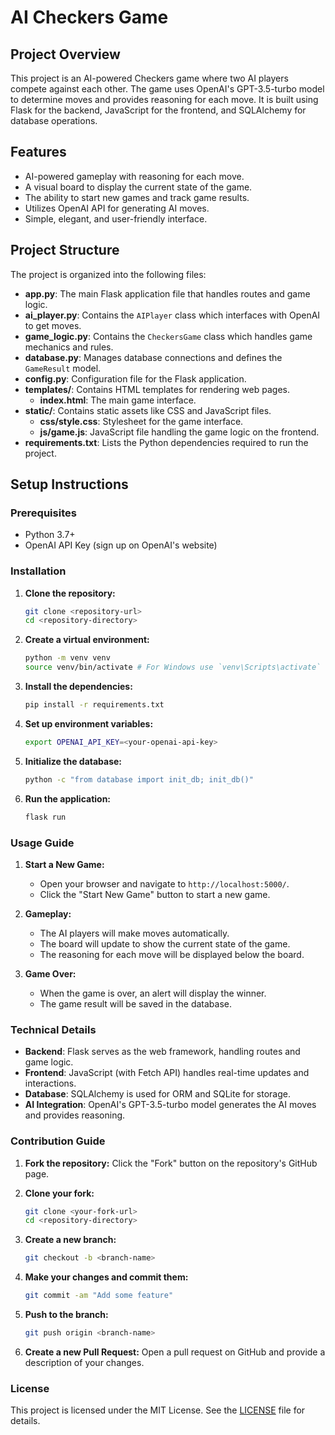 # AI Checkers Game

## Project Overview

This project is an AI-powered Checkers game where two AI players compete against each other. The game uses OpenAI's GPT-3.5-turbo model to determine moves and provides reasoning for each move. It is built using Flask for the backend, JavaScript for the frontend, and SQLAlchemy for database operations.

## Features

- AI-powered gameplay with reasoning for each move.
- A visual board to display the current state of the game.
- The ability to start new games and track game results.
- Utilizes OpenAI API for generating AI moves.
- Simple, elegant, and user-friendly interface.

## Project Structure

The project is organized into the following files:

- **app.py**: The main Flask application file that handles routes and game logic.
- **ai_player.py**: Contains the `AIPlayer` class which interfaces with OpenAI to get moves.
- **game_logic.py**: Contains the `CheckersGame` class which handles game mechanics and rules.
- **database.py**: Manages database connections and defines the `GameResult` model.
- **config.py**: Configuration file for the Flask application.
- **templates/**: Contains HTML templates for rendering web pages.
  - **index.html**: The main game interface.
- **static/**: Contains static assets like CSS and JavaScript files.
  - **css/style.css**: Stylesheet for the game interface.
  - **js/game.js**: JavaScript file handling the game logic on the frontend.
- **requirements.txt**: Lists the Python dependencies required to run the project.

## Setup Instructions

### Prerequisites

- Python 3.7+
- OpenAI API Key (sign up on OpenAI's website)

### Installation

1. **Clone the repository:**
    ```bash
    git clone <repository-url>
    cd <repository-directory>
    ```

2. **Create a virtual environment:**
    ```bash
    python -m venv venv
    source venv/bin/activate # For Windows use `venv\Scripts\activate`
    ```

3. **Install the dependencies:**
    ```bash
    pip install -r requirements.txt
    ```

4. **Set up environment variables:**
    ```bash
    export OPENAI_API_KEY=<your-openai-api-key>
    ```

5. **Initialize the database:**
    ```bash
    python -c "from database import init_db; init_db()"
    ```

6. **Run the application:**
    ```bash
    flask run
    ```

### Usage Guide

1. **Start a New Game:**
    - Open your browser and navigate to `http://localhost:5000/`.
    - Click the "Start New Game" button to start a new game.

2. **Gameplay:**
    - The AI players will make moves automatically.
    - The board will update to show the current state of the game.
    - The reasoning for each move will be displayed below the board.

3. **Game Over:**
    - When the game is over, an alert will display the winner.
    - The game result will be saved in the database.

### Technical Details

- **Backend**: Flask serves as the web framework, handling routes and game logic.
- **Frontend**: JavaScript (with Fetch API) handles real-time updates and interactions.
- **Database**: SQLAlchemy is used for ORM and SQLite for storage.
- **AI Integration**: OpenAI's GPT-3.5-turbo model generates the AI moves and provides reasoning.

### Contribution Guide

1. **Fork the repository:**
    Click the "Fork" button on the repository's GitHub page.

2. **Clone your fork:**
    ```bash
    git clone <your-fork-url>
    cd <repository-directory>
    ```

3. **Create a new branch:**
    ```bash
    git checkout -b <branch-name>
    ```

4. **Make your changes and commit them:**
    ```bash
    git commit -am "Add some feature"
    ```

5. **Push to the branch:**
    ```bash
    git push origin <branch-name>
    ```

6. **Create a new Pull Request:**
    Open a pull request on GitHub and provide a description of your changes.

### License

This project is licensed under the MIT License. See the [LICENSE](LICENSE) file for details.